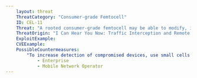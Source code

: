 ```yaml
---
    layout: threat
    ThreatCategory: "Consumer-grade Femtocell"
    ID: CEL-11
    Threat: "A rooted consumer-grade femtocell may be able to modify, insert, and eavesdrop on user traffic."
    ThreatOrigin: "I Can Hear You Now: Traffic Interception and Remote Mobile Phone Cloning with a Compromised CDMA Femtocell [^180]"
    ExploitExample:
    CVEExample:
    PossibleCountermeasures:
        "To increase detection of compromised devices, use small cells implemented with secure boot technologies.":
            - Enterprise
            - Mobile Network Operator
---
```

